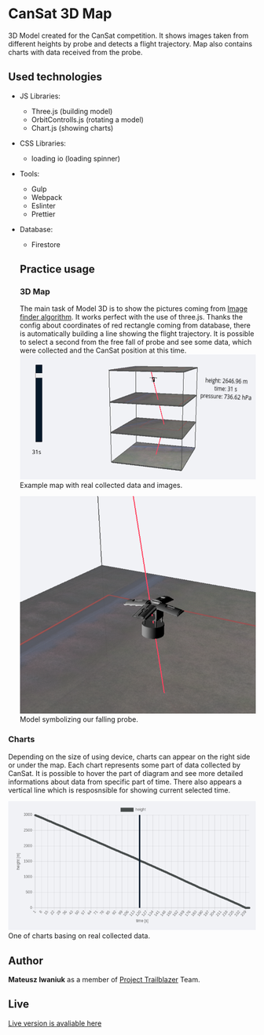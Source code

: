 # CanSat 3D Map

3D Model created for the CanSat competition. It shows images taken from different heights by probe and detects a flight trajectory. Map also contains charts with data received from the probe.

## Used technologies

- JS Libraries:
  - Three.js (building model)
  - OrbitControlls.js (rotating a model)
  - Chart.js (showing charts)
- CSS Libraries:
  - loading io (loading spinner)
- Tools:
  - Gulp
  - Webpack
  - Eslinter
  - Prettier
- Database:

  - Firestore

  ## Practice usage

  ### 3D Map

  The main task of Model 3D is to show the pictures coming from [Image finder algorithm](https://github.com/Iwaniukooo11/image-finder). It works perfect with the use of three.js. Thanks the config about coordinates of red rectangle coming from database, there is automatically building a line showing the flight trajectory. It is possible to select a second from the free fall of probe and see some data, which were collected and the CanSat position at this time.
  ![Example map with real collected data and images.](readme/model.png)
  Example map with real collected data and images.

  ![Model symbolizing our falling probe.](readme/probe.png)
  Model symbolizing our falling probe.

### Charts

Depending on the size of using device, charts can appear on the right side or under the map.
Each chart represents some part of data collected by CanSat. It is possible to hover the part of diagram and see more detailed informations about data from specific part of time. There also appears a vertical line which is resposnsible for showing current selected time.

![One of charts basing on real collected data](readme/chart.png)
One of charts basing on real collected data.

## Author

**Mateusz Iwaniuk** as a member of [Project Trailblazer](http://www.project-trailblazer.pl/) Team.

## Live

[Live version is avaliable here](https://iwaniukooo11.github.io/cansat_model3d/)
